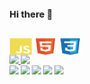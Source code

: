 ### Hi there 👋

<!--
**AlexsanderCS/AlexsanderCS** is a ✨ _special_ ✨ repository because its `README.md` (this file) appears on your GitHub profile.

![Anurag's GitHub stats](https://github-readme-stats.vercel.app/api?username=anuraghazra&show_icons=true&theme=transparent)
-->
<div style="display: inline_block"><br>
  <img align="center" alt="Alek-Js" height="30" width="40" src="https://raw.githubusercontent.com/devicons/devicon/master/icons/javascript/javascript-plain.svg">
 <!-- <img align="center" alt="Alek-React" height="30" width="40" src="https://raw.githubusercontent.com/devicons/devicon/master/icons/react/react-original.svg">-->
  <img align="center" alt="Alek-HTML" height="30" width="40" src="https://raw.githubusercontent.com/devicons/devicon/master/icons/html5/html5-original.svg"> 
  <img align="center" alt="Alek-CSS" height="30" width="40" src="https://raw.githubusercontent.com/devicons/devicon/master/icons/css3/css3-original.svg">

</div>

<a href="https://github.com/Alexsander-oml">
  <img height="180em" src="https://github-readme-stats.vercel.app/api?username=Alexsander-oml&show_icons=true&theme=transparent&rank_icon=github" />
  <img height="180em" src="https://github-readme-stats.vercel.app/api/top-langs/?username=Alexsander-oml&layout=compact&langs_count=6&hide=hack,yacc,game%20maker%20language&theme=transparent" />
</a>



<div> 
  <a href="https://instagram.com/omelhoralek" target="_blank"><img src="https://img.shields.io/badge/-Instagram-%23E4405F?style=for-the-badge&logo=instagram&logoColor=white" target="_blank"></a>
 	<a href="https://www.twitch.tv/omelhoralek" target="_blank"><img src="https://img.shields.io/badge/Twitch-9146FF?style=for-the-badge&logo=twitch&logoColor=white" target="_blank"></a>
 <a href="https://discord.gg/wagxzStdcR" target="_blank"><img src="https://img.shields.io/badge/Discord-7289DA?style=for-the-badge&logo=discord&logoColor=white" target="_blank"></a> 
  <a href = "mailto:omelhoralek@gmail.com"><img src="https://img.shields.io/badge/-Gmail-%23333?style=for-the-badge&logo=gmail&logoColor=white" target="_blank"></a>
  <a href="https://www.linkedin.com/in/rafaella-ballerini-45875016a" target="_blank"><img src="https://img.shields.io/badge/-LinkedIn-%230077B5?style=for-the-badge&logo=linkedin&logoColor=white" target="_blank"></a> 
  
</div>
